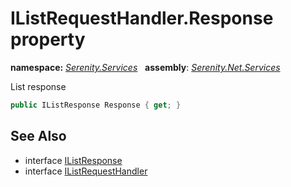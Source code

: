# IListRequestHandler.Response property
**namespace:** *[Serenity.Services](../../README.md#serenity.services-namespace)*   **assembly**: *[Serenity.Net.Services](../../README.md)*

List response

```csharp
public IListResponse Response { get; }
```

## See Also

* interface [IListResponse](../IListResponse.md)
* interface [IListRequestHandler](../IListRequestHandler.md)